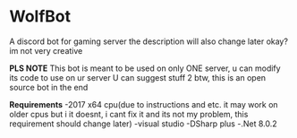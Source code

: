 # WolfBot
A discord bot for gaming server
the description will also change later okay? im not very creative

**PLS NOTE**
This bot is meant to be used on only ONE server, u can modify its code to use on ur server
U can suggest stuff 2 btw, this is an open source bot in the end

**Requirements**
-2017 x64 cpu(due to instructions and etc. it may work on older cpus but i it doesnt, i cant fix it and its not my problem, this requirement should change later)
-visual studio
-DSharp plus
-.Net 8.0.2
